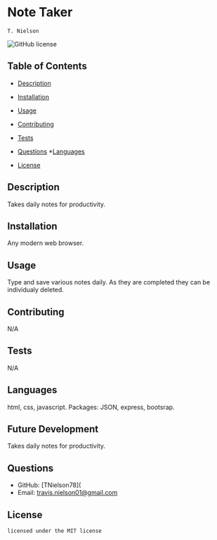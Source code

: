 # Note Taker
    T. Nielson
![GitHub license](https://img.shields.io/badge/license-MIT-blue.svg)
## Table of Contents
* [Description](#description)
* [Installation](#installation)
* [Usage](#usage)
* [Contributing](#contributing)
* [Tests](#tests)
* [Questions](#questions)
*[Languages](#languages) 

* [License](#license)

## Description
Takes daily notes for productivity.
## Installation
Any modern web browser.
## Usage
Type and save various notes daily. As they are completed they can be individualy deleted.
## Contributing
N/A
## Tests
N/A
## Languages
html, css, javascript. Packages: JSON, express, bootsrap.
## Future Development
Takes daily notes for productivity.
## Questions
* GitHub: [TNielson78](
* Email: travis.nielson01@gmail.com
## License   
    licensed under the MIT license


